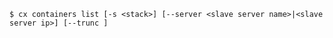 <!-- layout:code post: containers_usage -->

```
$ cx containers list [-s <stack>] [--server <slave server name>|<slave server ip>] [--trunc ]
```
